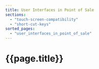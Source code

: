 ```yaml
---
title: User Interfaces in Point of Sale
sections:
  - "touch-screen-compatibility"
  - "short-cut-keys"
sorted_pages:
  - "user_interfaces_in_point_of_sale"
---
```

# {{page.title}}
